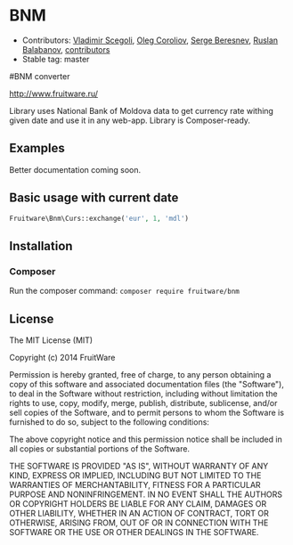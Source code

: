 # BNM
* Contributors: [Vladimir Scegoli](https://github.com/sillywiz), [Oleg Coroliov](https://github.com/ruscon), [Serge Beresnev](https://github.com/keriat), [Ruslan Balabanov](https://github.com/RWDeV),  [contributors](https://github.com/fruitware/bnm/graphs/contributors)
* Stable tag: master

#BNM converter

<http://www.fruitware.ru/>

Library uses National Bank of Moldova data to get currency rate withing given date and use it in any web-app.
Library is Composer-ready.

## Examples

Better documentation coming soon.

## Basic usage with current date

```php
Fruitware\Bnm\Curs::exchange('eur', 1, 'mdl')
```

## Installation

### Composer

Run the composer command: ```composer require fruitware/bnm```

## License

The MIT License (MIT)

Copyright (c) 2014 FruitWare

Permission is hereby granted, free of charge, to any person obtaining a copy
of this software and associated documentation files (the "Software"), to deal
in the Software without restriction, including without limitation the rights
to use, copy, modify, merge, publish, distribute, sublicense, and/or sell
copies of the Software, and to permit persons to whom the Software is
furnished to do so, subject to the following conditions:

The above copyright notice and this permission notice shall be included in
all copies or substantial portions of the Software.

THE SOFTWARE IS PROVIDED "AS IS", WITHOUT WARRANTY OF ANY KIND, EXPRESS OR
IMPLIED, INCLUDING BUT NOT LIMITED TO THE WARRANTIES OF MERCHANTABILITY,
FITNESS FOR A PARTICULAR PURPOSE AND NONINFRINGEMENT. IN NO EVENT SHALL THE
AUTHORS OR COPYRIGHT HOLDERS BE LIABLE FOR ANY CLAIM, DAMAGES OR OTHER
LIABILITY, WHETHER IN AN ACTION OF CONTRACT, TORT OR OTHERWISE, ARISING FROM,
OUT OF OR IN CONNECTION WITH THE SOFTWARE OR THE USE OR OTHER DEALINGS IN
THE SOFTWARE.
